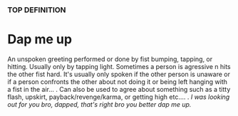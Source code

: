 ### TOP DEFINITION
# Dap me up
An unspoken greeting performed or done by fist bumping, tapping, or hitting. Usually only by tapping light. Sometimes a person is agressive n hits the other fist hard. It's usually only spoken if the other person is unaware or if a person confronts the other about not doing it or being left hanging with a fist in the air... . Can also be used to agree about something such as a titty flash, upskirt, payback/revenge/karma, or getting high etc.... .
*I was looking out for you bro, *dapped*, that's right bro you better dap me up.*
